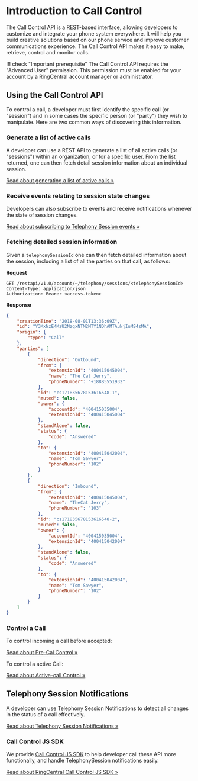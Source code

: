 # Introduction to Call Control

The Call Control API is a REST-based interface, allowing developers to customize and integrate your phone system everywhere. It will help you build creative solutions based on our phone service and improve customer communications experience. The Call Control API makes it easy to make, retrieve, control and monitor calls.

!!! check "Important prerequisite"
    The Call Control API requires the "Advanced User" permission. This permission must be enabled for your account by a RingCentral account manager or administrator. 

## Using the Call Control API

To control a call, a developer must first identify the specific call (or "session") and in some cases the specific person (or "party") they wish to manipulate. Here are two common ways of discovering this information.

### Generate a list of active calls

A developer can use a REST API to generate a list of all active calls (or "sessions") within an organization, or for a specific user. From the list returned, one can then fetch detail session information about an individual session. 

<a class="btn btn-secondary" href="../finding-active-calls/">Read about generating a list of active calls &raquo;</a>

### Receive events relating to session state changes

Developers can also subscribe to events and receive notifications whenever the state of session changes. 

<a class="btn btn-secondary" href="../call-control-sessions/">Read about subscribing to Telephony Session events &raquo;</a>

### Fetching detailed session information

Given a `telephonySessionId` one can then fetch detailed information about the session, including a list of all the parties on that call, as follows:

**Request**

```http
GET /restapi/v1.0/account/~/telephony/sessions/<telephonySessionId>
Content-Type: application/json
Authorization: Bearer <access-token>
```

**Response**

```json
{
    "creationTime": "2018-08-01T13:36:09Z",
    "id": "Y3MxNzE4MzU2NzgxNTM2MTY1NDhAMTAuNjIuMS4zMA",
    "origin": {
        "type": "Call"
    },
    "parties": [
        {
            "direction": "Outbound",
            "from": {
                "extensionId": "400415045004",
                "name": "The Cat Jerry",
                "phoneNumber": "+18885551932"
            },
            "id": "cs171835678153616548-1",
            "muted": false,
            "owner": {
                "accountId": "400415035004",
                "extensionId": "400415045004"
            },
            "standAlone": false,
            "status": {
                "code": "Answered"
            },
            "to": {
                "extensionId": "400415042004",
                "name": "Tom Sawyer",
                "phoneNumber": "102"
            }
        },
        {
            "direction": "Inbound",
            "from": {
                "extensionId": "400415045004",
                "name": "TheCat Jerry",
                "phoneNumber": "103"
            },
            "id": "cs171835678153616548-2",
            "muted": false,
            "owner": {
                "accountId": "400415035004",
                "extensionId": "400415042004"
            },
            "standAlone": false,
            "status": {
                "code": "Answered"
            },
            "to": {
                "extensionId": "400415042004",
                "name": "Tom Sawyer",
                "phoneNumber": "102"
            }
        }
    ]
}
```

### Control a Call

To control incoming a call before accepted:

<a class="btn btn-secondary" href="../pre-call-control/">Read about Pre-Cal Control &raquo;</a>

To control a active Call:

<a class="btn btn-secondary" href="../active-call-control/">Read about Active-call Control &raquo;</a>

## Telephony Session Notifications

A developer can use Telephony Session Notifications to detect all changes in the status of a call effectively.

<a class="btn btn-secondary" href="../telephony-session-notifications/">Read about Telephony Session Notifications &raquo;</a>

### Call Control JS SDK

We provide [Call Control JS SDK](https://github.com/ringcentral/ringcentral-call-control-js) to help developer call these API more functionally, and handle TelephonySession notifications easily.

<a class="btn btn-secondary" href="https://github.com/ringcentral/ringcentral-call-control-js">Read about RingCentral Call Control JS SDK &raquo;</a>
